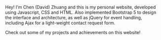 Hey! I'm Chen (David) Zhuang and this is my personal website, developed using Javascript, CSS and HTML. Also implemented Bootstrap 5 to design the interface and architecture, as well as jQuery for event handling, including Ajax for a light-weight contact request form.

Check out some of my projects and achievements on this website!
